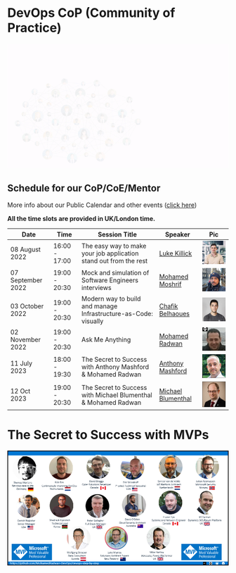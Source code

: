 # DevOps CoP (Community of Practice)

<p align="center">
    <img src="../../images/mics/cop-2.gif">
</p>

## Schedule for our CoP/CoE/Mentor
More info about our Public Calendar and other events ([click here](https://calendar.google.com/calendar/u/0?cid=YTE5NjZmM2NmZjhjNTUzYzBhYmMzODhmZWQxYzdjNzFhZTdkNzcwODc1NDQ2ZjkyYTFkYjRiODRmNGFmNDM2YUBncm91cC5jYWxlbmRhci5nb29nbGUuY29t))

**All the time slots are provided in UK/London time.**

| Date    | Time    |    Session Title| Speaker |   Pic    |
| --------|-------- | ----------------| --------|----------|
| 08 August 2022| 16:00 - 17:00  | The easy way to make your job application stand out from the rest | [Luke Killick](events-speakers.md#luke-killick) |![Luke-Killick](../../images/speakers/luke-killick.png)|
| 07 September 2022| 19:00 - 20:30  | Mock and simulation of Software Engineers interviews| [Mohamed Moshrif](events-speakers.md#mohamed-moshrif) | ![Mohamed Moshrif](../../images/speakers/mohamed-moshrif.png) |
| 03 October 2022|  19:00 - 20:30  | Modern way to build and manage Infrastructure-as-Code: visually | [Chafik Belhaoues](events-speakers.md#chafik-belhaoues) | ![Chafik Belhaoues](../../images/speakers/chafik-belhaoues.png)|
| 02 November 2022| 19:00 - 20:30  | Ask Me Anything | [Mohamed Radwan](events-speakers.md#mohamed-radwan) | ![Mohamed Radwan](../../images/speakers/mohamed-radwan.png)|
| 11 July 2023| 18:00 - 19:30  | The Secret to Success with Anthony Mashford & Mohamed Radwan | [Anthony Mashford](events-speakers.md#anthony-mashford) | ![Anthony Mashford](../../images/speakers/anthony-mashford.png)|
| 12 Oct 2023| 19:00 - 20:30  | The Secret to Success with Michael Blumenthal & Mohamed Radwan| [Michael Blumenthal](events-speakers.md#michael-blumenthal) | ![Michael Blumenthal](../../images/speakers/michael-blumenthal.png)|


# The Secret to Success with MVPs
![The Secret to Success with MVPs](../../images/mics/secret-to-success-mvps.png)
